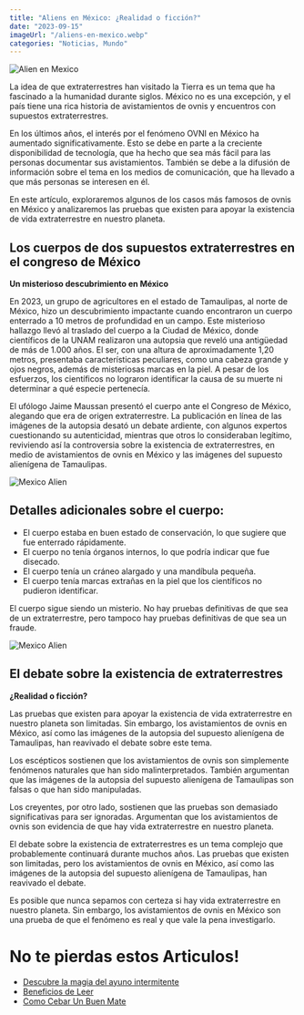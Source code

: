```yaml
---
title: "Aliens en México: ¿Realidad o ficción?"
date: "2023-09-15"
imageUrl: "/aliens-en-mexico.webp"
categories: "Noticias, Mundo"
---
```


![Alien en Mexico](/aliens-en-mexico-page.webp)

La idea de que extraterrestres han visitado la Tierra es un tema que ha fascinado a la humanidad durante siglos. México no es una excepción, y el país tiene una rica historia de avistamientos de ovnis y encuentros con supuestos extraterrestres. 

En los últimos años, el interés por el fenómeno OVNI en México ha aumentado significativamente. Esto se debe en parte a la creciente disponibilidad de tecnología, que ha hecho que sea más fácil para las personas documentar sus avistamientos. También se debe a la difusión de información sobre el tema en los medios de comunicación, que ha llevado a que más personas se interesen en él. 

En este artículo, exploraremos algunos de los casos más famosos de ovnis en México y analizaremos las pruebas que existen para apoyar la existencia de vida extraterrestre en nuestro planeta.

## Los cuerpos de dos supuestos extraterrestres en el congreso de México

**Un misterioso descubrimiento en México**

En 2023, un grupo de agricultores en el estado de Tamaulipas, al norte de México, hizo un descubrimiento impactante cuando encontraron un cuerpo enterrado a 10 metros de profundidad en un campo. Este misterioso hallazgo llevó al traslado del cuerpo a la Ciudad de México, donde científicos de la UNAM realizaron una autopsia que reveló una antigüedad de más de 1.000 años. El ser, con una altura de aproximadamente 1,20 metros, presentaba características peculiares, como una cabeza grande y ojos negros, además de misteriosas marcas en la piel. A pesar de los esfuerzos, los científicos no lograron identificar la causa de su muerte ni determinar a qué especie pertenecía.

El ufólogo Jaime Maussan presentó el cuerpo ante el Congreso de México, alegando que era de origen extraterrestre. La publicación en línea de las imágenes de la autopsia desató un debate ardiente, con algunos expertos cuestionando su autenticidad, mientras que otros lo consideraban legítimo, reviviendo así la controversia sobre la existencia de extraterrestres, en medio de avistamientos de ovnis en México y las imágenes del supuesto alienígena de Tamaulipas.

![Mexico Alien](/esqueleto.webp)

## **Detalles adicionales sobre el cuerpo:**

- El cuerpo estaba en buen estado de conservación, lo que sugiere que fue enterrado rápidamente.
- El cuerpo no tenía órganos internos, lo que podría indicar que fue disecado.
- El cuerpo tenía un cráneo alargado y una mandíbula pequeña.
- El cuerpo tenía marcas extrañas en la piel que los científicos no pudieron identificar.

El cuerpo sigue siendo un misterio. No hay pruebas definitivas de que sea de un extraterrestre, pero tampoco hay pruebas definitivas de que sea un fraude.

![Mexico Alien](/mexico-alien.webp)

## El debate sobre la existencia de extraterrestres

**¿Realidad o ficción?**

Las pruebas que existen para apoyar la existencia de vida extraterrestre en nuestro planeta son limitadas. Sin embargo, los avistamientos de ovnis en México, así como las imágenes de la autopsia del supuesto alienígena de Tamaulipas, han reavivado el debate sobre este tema.

Los escépticos sostienen que los avistamientos de ovnis son simplemente fenómenos naturales que han sido malinterpretados. También argumentan que las imágenes de la autopsia del supuesto alienígena de Tamaulipas son falsas o que han sido manipuladas.

Los creyentes, por otro lado, sostienen que las pruebas son demasiado significativas para ser ignoradas. Argumentan que los avistamientos de ovnis son evidencia de que hay vida extraterrestre en nuestro planeta.

El debate sobre la existencia de extraterrestres es un tema complejo que probablemente continuará durante muchos años. Las pruebas que existen son limitadas, pero los avistamientos de ovnis en México, así como las imágenes de la autopsia del supuesto alienígena de Tamaulipas, han reavivado el debate.

Es posible que nunca sepamos con certeza si hay vida extraterrestre en nuestro planeta. Sin embargo, los avistamientos de ovnis en México son una prueba de que el fenómeno es real y que vale la pena investigarlo.

# No te pierdas estos Articulos!

- [Descubre la magia del ayuno intermitente](https://abelardo.blog/posts/ayuno-intermitente)
- [Beneficios de Leer](https://abelardo.blog/posts/beneficios-de-leer) 
- [Como Cebar Un Buen Mate](https://abelardo.blog/posts/como-cebar-un-buen-mate) 
